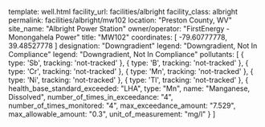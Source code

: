 template: well.html
facility_url: facilities/albright
facility_class: albright
permalink: facilities/albright/mw102
location: "Preston County, WV"
site_name: "Albright Power Station"
owner/operator: "FirstEnergy - Monongahela Power"
title: "MW102"
coordinates: [
  -79.60777778,
  39.48527778
]
designation: "Downgradient"
legend: "Downgradient, Not In Compliance"
legend: "Downgradient, Not In Compliance"
pollutants: [
  {
  type: 'Sb',
  tracking: 'not-tracked'
  },
  {
  type: 'B',
  tracking: 'not-tracked'
  },
  {
  type: 'Cr',
  tracking: 'not-tracked'
  },
  {
  type: 'Mn',
  tracking: 'not-tracked'
  },
  {
  type: 'Ni',
  tracking: 'not-tracked'
  },
  {
  type: 'Tl',
  tracking: 'not-tracked'
  },
  {
  health_base_standard_exceeded: "LHA",
  type: "Mn",
  name: "Manganese, Dissolved",
  number_of_times_in_exceedance: "4",
  number_of_times_monitored: "4",
  max_exceedance_amount: "7.529",
  max_allowable_amount: "0.3",
  unit_of_measurement: "mg/l"
  }
]








